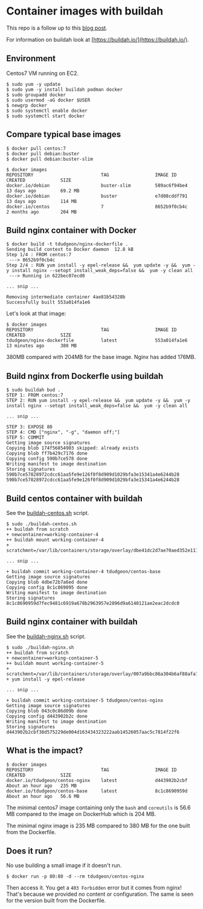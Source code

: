 # Container images with buildah

This repo is a follow up to this [blog post](https://www.informaticsmatters.com/blog/2018/05/31/smaller-containers-part-3.html).

For information on buildah look at [https://buildah.io/](https://buildah.io/).


## Environment

Centos7 VM running on EC2.

```
$ sudo yum -y update
$ sudo yum -y install buildah podman docker
$ sudo groupadd docker
$ sudo usermod -aG docker $USER
$ newgrp docker
$ sudo systemctl enable docker
$ sudo systemctl start docker
```

## Compare typical base images
```
$ docker pull centos:7
$ docker pull debian:buster
$ docker pull debian:buster-slim

$ docker images
REPOSITORY                         TAG                 IMAGE ID            CREATED             SIZE
docker.io/debian                   buster-slim         589ac6f94be4        13 days ago         69.2 MB
docker.io/debian                   buster              e7d08cddf791        13 days ago         114 MB
docker.io/centos                   7                   8652b9f0cb4c        2 months ago        204 MB
```


## Build nginx container with Docker
```
$ docker build -t tdudgeon/nginx-dockerfile .
Sending build context to Docker daemon  12.8 kB
Step 1/4 : FROM centos:7
 ---> 8652b9f0cb4c
Step 2/4 : RUN yum install -y epel-release &&  yum update -y &&  yum -y install nginx --setopt install_weak_deps=false &&  yum -y clean all
 ---> Running in 622bec07ecd0

... snip ...

Removing intermediate container 4ae81b54328b
Successfully built 553a014fa1e6
```

Let's look at that image:
```
$ docker images
REPOSITORY                         TAG                 IMAGE ID            CREATED             SIZE
tdudgeon/nginx-dockerfile          latest              553a014fa1e6        13 minutes ago      380 MB
```
380MB compared with 204MB for the base image. Nginx has added 176MB.


## Build nginx from Dockerfle using buildah
```
$ sudo buildah bud .
STEP 1: FROM centos:7
STEP 2: RUN yum install -y epel-release &&  yum update -y &&  yum -y install nginx --setopt install_weak_deps=false &&  yum -y clean all 

... snip ...

STEP 3: EXPOSE 80
STEP 4: CMD ["nginx", "-g", "daemon off;"]
STEP 5: COMMIT
Getting image source signatures
Copying blob 174f56854903 skipped: already exists
Copying blob ff7b429c7176 done
Copying config 590b7ce578 done
Writing manifest to image destination
Storing signatures
590b7ce57828972cdcc61aa5fe9e126f0f8d909d1029bfa3e15341a4e6244b28
590b7ce57828972cdcc61aa5fe9e126f0f8d909d1029bfa3e15341a4e6244b28
```

## Build centos container with buildah
See the [buildah-centos.sh]() script.
```
$ sudo ./buildah-centos.sh 
++ buildah from scratch
+ newcontainer=working-container-4
++ buildah mount working-container-4
+ scratchmnt=/var/lib/containers/storage/overlay/dbe41dc2d7ae70aed352e111ce81da747024eeccd7ae1c9cc5d270576f5b200f/merged

... snip ...

+ buildah commit working-container-4 tdudgeon/centos-base
Getting image source signatures
Copying blob 4dbe72b7a6ed done
Copying config 8c1c869095 done
Writing manifest to image destination
Storing signatures
8c1c8690959d7fec9481c6919a678b2963957e2896d9a6140121ae2eac2dcdc0
```

## Build nginx container with buildah
See the [buildah-nginx.sh]() script.
```
$ sudo ./buildah-nginx.sh 
++ buildah from scratch
+ newcontainer=working-container-5
++ buildah mount working-container-5
+ scratchmnt=/var/lib/containers/storage/overlay/007a9bbc86a304b6af88afa7cb51220a540947c6f41267c3167982b1b07085b0/merged
+ yum install -y epel-release

... snip ...

+ buildah commit working-container-5 tdudgeon/centos-nginx
Getting image source signatures
Copying blob 043c0c86d09b done
Copying config d443902b2c done
Writing manifest to image destination
Storing signatures
d443902b2cbf38d575229de004d163434323222aab14526057aac5c7814f22f6
```

## What is the impact?
```
$ docker images
REPOSITORY                         TAG                 IMAGE ID            CREATED             SIZE
docker.io/tdudgeon/centos-nginx    latest              d443902b2cbf        About an hour ago   235 MB
docker.io/tdudgeon/centos-base     latest              8c1c8690959d        About an hour ago   56.6 MB
```

The minimal centos7 image containing only the `bash` and `coreutils` is 56.6 MB compared to the image on DockerHub which is 204 MB.

The minimal nginx image is 235 MB compared to 380 MB for the one built from the Dockerfile.

## Does it run?
No use building a small image if it doesn't run.
```
$ docker run -p 80:80 -d --rm tdudgeon/centos-nginx
```

Then access it. You get a `403 Forbidden` error but it comes from nginx!
That's because we provided no content or configuration.
The same is seen for the version built from the Dockerfile.

